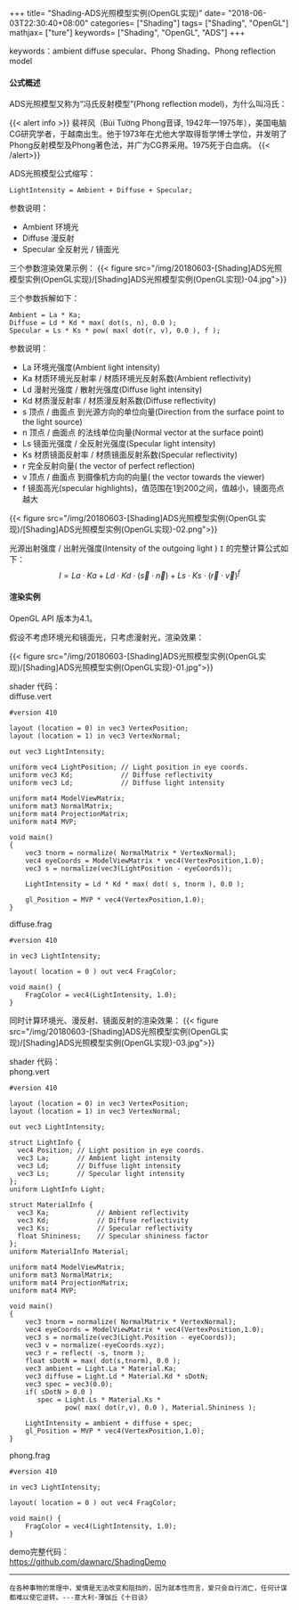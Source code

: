 +++
title= "Shading-ADS光照模型实例(OpenGL实现)"
date= "2018-06-03T22:30:40+08:00"
categories= ["Shading"]
tags= ["Shading", "OpenGL"]
mathjax= ["ture"]
keywords= ["Shading", "OpenGL", "ADS"]
+++

keywords：ambient diffuse specular、Phong Shading、Phong reflection model

#### 公式概述

ADS光照模型又称为“冯氏反射模型”(Phong reflection model)，为什么叫冯氏：

{{< alert info >}}
裴祥风（Bùi Tường Phong音译, 1942年—1975年），美国电脑CG研究学者，于越南出生。他于1973年在尤他大学取得哲学博士学位，并发明了Phong反射模型及Phong著色法，并广为CG界采用。1975死于白血病。
{{< /alert>}}

ADS光照模型公式缩写：

	LightIntensity = Ambient + Diffuse + Specular;
	
参数说明：

+ Ambient 环境光
+ Diffuse 漫反射
+ Specular 全反射光 / 镜面光

三个参数渲染效果示例：
{{< figure src="/img/20180603-[Shading]ADS光照模型实例(OpenGL实现)/[Shading]ADS光照模型实例(OpenGL实现)-04.jpg">}}

三个参数拆解如下：

	Ambient = La * Ka;
	Diffuse = Ld * Kd * max( dot(s, n), 0.0 );
	Specular = Ls * Ks * pow( max( dot(r, v), 0.0 ), f );

参数说明：
	
+ La 环境光强度(Ambient light intensity)
+ Ka 材质环境光反射率 / 材质环境光反射系数(Ambient reflectivity)
+ Ld 漫射光强度 / 散射光强度(Diffuse light intensity)
+ Kd 材质漫反射率 / 材质漫反射系数(Diffuse reflectivity)
+ s 顶点 / 曲面点 到光源方向的单位向量(Direction from the surface point to the light source)
+ n 顶点 / 曲面点 的法线单位向量(Normal vector at the surface point)
+ Ls 镜面光强度 / 全反射光强度(Specular light intensity)
+ Ks 材质镜面反射率 / 材质镜面反射系数(Specular reflectivity)
+ r 完全反射向量( the vector of perfect reflection)
+ v 顶点 / 曲面点 到摄像机方向的向量( the vector towards the viewer)
+ f 镜面高光(specular highlights)，值范围在1到200之间，值越小，镜面亮点越大

{{< figure src="/img/20180603-[Shading]ADS光照模型实例(OpenGL实现)/[Shading]ADS光照模型实例(OpenGL实现)-02.png">}}

光源出射强度 / 出射光强度(Intensity of the outgoing light ) `I` 的完整计算公式如下：
$$
I = La \cdot Ka+Ld \cdot Kd \cdot \left(\vec{s} \cdot \vec{n}\right)+Ls \cdot Ks \cdot \left(\vec{r} \cdot \vec{v}\right)^f
$$

#### 渲染实例

OpenGL API 版本为4.1。

假设不考虑环境光和镜面光，只考虑漫射光，渲染效果：

{{< figure src="/img/20180603-[Shading]ADS光照模型实例(OpenGL实现)/[Shading]ADS光照模型实例(OpenGL实现)-01.jpg">}}

shader 代码：  
diffuse.vert

	#version 410

	layout (location = 0) in vec3 VertexPosition;
	layout (location = 1) in vec3 VertexNormal;

	out vec3 LightIntensity;

	uniform vec4 LightPosition; // Light position in eye coords.
	uniform vec3 Kd;            // Diffuse reflectivity
	uniform vec3 Ld;            // Diffuse light intensity

	uniform mat4 ModelViewMatrix;
	uniform mat3 NormalMatrix;
	uniform mat4 ProjectionMatrix;
	uniform mat4 MVP;

	void main()
	{
		vec3 tnorm = normalize( NormalMatrix * VertexNormal);
		vec4 eyeCoords = ModelViewMatrix * vec4(VertexPosition,1.0);
		vec3 s = normalize(vec3(LightPosition - eyeCoords));

		LightIntensity = Ld * Kd * max( dot( s, tnorm ), 0.0 );

		gl_Position = MVP * vec4(VertexPosition,1.0);
	}

diffuse.frag
	
	#version 410

	in vec3 LightIntensity;

	layout( location = 0 ) out vec4 FragColor;

	void main() {
		FragColor = vec4(LightIntensity, 1.0);
	}
	
同时计算环境光、漫反射、镜面反射的渲染效果：
{{< figure src="/img/20180603-[Shading]ADS光照模型实例(OpenGL实现)/[Shading]ADS光照模型实例(OpenGL实现)-03.jpg">}}

shader 代码：  
phong.vert

	#version 410

	layout (location = 0) in vec3 VertexPosition;
	layout (location = 1) in vec3 VertexNormal;

	out vec3 LightIntensity;

	struct LightInfo {
	  vec4 Position; // Light position in eye coords.
	  vec3 La;       // Ambient light intensity
	  vec3 Ld;       // Diffuse light intensity
	  vec3 Ls;       // Specular light intensity
	};
	uniform LightInfo Light;

	struct MaterialInfo {
	  vec3 Ka;            // Ambient reflectivity
	  vec3 Kd;            // Diffuse reflectivity
	  vec3 Ks;            // Specular reflectivity
	  float Shininess;    // Specular shininess factor
	};
	uniform MaterialInfo Material;

	uniform mat4 ModelViewMatrix;
	uniform mat3 NormalMatrix;
	uniform mat4 ProjectionMatrix;
	uniform mat4 MVP;

	void main()
	{
		vec3 tnorm = normalize( NormalMatrix * VertexNormal);
		vec4 eyeCoords = ModelViewMatrix * vec4(VertexPosition,1.0);
		vec3 s = normalize(vec3(Light.Position - eyeCoords));
		vec3 v = normalize(-eyeCoords.xyz);
		vec3 r = reflect( -s, tnorm );
		float sDotN = max( dot(s,tnorm), 0.0 );
		vec3 ambient = Light.La * Material.Ka;
		vec3 diffuse = Light.Ld * Material.Kd * sDotN;
		vec3 spec = vec3(0.0);
		if( sDotN > 0.0 )
		   spec = Light.Ls * Material.Ks *
				  pow( max( dot(r,v), 0.0 ), Material.Shininess );

		LightIntensity = ambient + diffuse + spec;
		gl_Position = MVP * vec4(VertexPosition,1.0);
	}

phong.frag

	#version 410

	in vec3 LightIntensity;

	layout( location = 0 ) out vec4 FragColor;

	void main() {
		FragColor = vec4(LightIntensity, 1.0);
	}

demo完整代码：  
https://github.com/dawnarc/ShadingDemo
	
***
`在各种事物的常理中，爱情是无法改变和阻挡的，因为就本性而言，爱只会自行消亡，任何计谋都难以使它逆转。---意大利·薄伽丘《十日谈》`